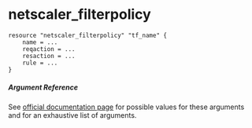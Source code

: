 # netscaler_filterpolicy

```
resource "netscaler_filterpolicy" "tf_name" {
    name = ...
    reqaction = ...
    resaction = ...
    rule = ...
}
```

##### Argument Reference

See [official documentation page](https://developer-docs.citrix.com/projects/netscaler-nitro-api/en/11.0/configuration/filter/filterpolicy/filterpolicy/) for possible values for these arguments and for an exhaustive list of arguments.

